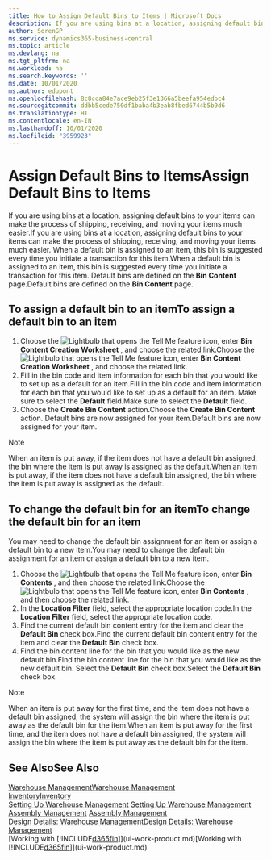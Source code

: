 ```yaml
---
title: How to Assign Default Bins to Items | Microsoft Docs
description: If you are using bins at a location, assigning default bins to your items can make the process of shipping, receiving, and moving your items much easier. When a default bin is assigned to an item, this bin is suggested every time you initiate a transaction for this item.
author: SorenGP
ms.service: dynamics365-business-central
ms.topic: article
ms.devlang: na
ms.tgt_pltfrm: na
ms.workload: na
ms.search.keywords: ''
ms.date: 10/01/2020
ms.author: edupont
ms.openlocfilehash: 8c8cca84e7ace9eb25f3e1366a5beefa954edbc4
ms.sourcegitcommit: ddbb5cede750df1baba4b3eab8fbed6744b5b9d6
ms.translationtype: HT
ms.contentlocale: en-IN
ms.lasthandoff: 10/01/2020
ms.locfileid: "3959923"
---
```

# <a name="assign-default-bins-to-items"></a><span data-ttu-id="387c7-104">Assign Default Bins to Items</span><span class="sxs-lookup"><span data-stu-id="387c7-104">Assign Default Bins to Items</span></span>
<span data-ttu-id="387c7-105">If you are using bins at a location, assigning default bins to your items can make the process of shipping, receiving, and moving your items much easier.</span><span class="sxs-lookup"><span data-stu-id="387c7-105">If you are using bins at a location, assigning default bins to your items can make the process of shipping, receiving, and moving your items much easier.</span></span> <span data-ttu-id="387c7-106">When a default bin is assigned to an item, this bin is suggested every time you initiate a transaction for this item.</span><span class="sxs-lookup"><span data-stu-id="387c7-106">When a default bin is assigned to an item, this bin is suggested every time you initiate a transaction for this item.</span></span> <span data-ttu-id="387c7-107">Default bins are defined on the **Bin Content** page.</span><span class="sxs-lookup"><span data-stu-id="387c7-107">Default bins are defined on the **Bin Content** page.</span></span>  

## <a name="to-assign-a-default-bin-to-an-item"></a><span data-ttu-id="387c7-108">To assign a default bin to an item</span><span class="sxs-lookup"><span data-stu-id="387c7-108">To assign a default bin to an item</span></span>
1.  <span data-ttu-id="387c7-109">Choose the ![Lightbulb that opens the Tell Me feature](media/ui-search/search_small.png "Tell me what you want to do") icon, enter **Bin Content Creation Worksheet** , and choose the related link.</span><span class="sxs-lookup"><span data-stu-id="387c7-109">Choose the ![Lightbulb that opens the Tell Me feature](media/ui-search/search_small.png "Tell me what you want to do") icon, enter **Bin Content Creation Worksheet** , and choose the related link.</span></span>  
2.  <span data-ttu-id="387c7-110">Fill in the bin code and item information for each bin that you would like to set up as a default for an item.</span><span class="sxs-lookup"><span data-stu-id="387c7-110">Fill in the bin code and item information for each bin that you would like to set up as a default for an item.</span></span> <span data-ttu-id="387c7-111">Make sure to select the **Default** field.</span><span class="sxs-lookup"><span data-stu-id="387c7-111">Make sure to select the **Default** field.</span></span>  
3.  <span data-ttu-id="387c7-112">Choose the **Create Bin Content** action.</span><span class="sxs-lookup"><span data-stu-id="387c7-112">Choose the **Create Bin Content** action.</span></span> <span data-ttu-id="387c7-113">Default bins are now assigned for your item.</span><span class="sxs-lookup"><span data-stu-id="387c7-113">Default bins are now assigned for your item.</span></span>  

> [!NOTE]  
>  <span data-ttu-id="387c7-114">When an item is put away, if the item does not have a default bin assigned, the bin where the item is put away is assigned as the default.</span><span class="sxs-lookup"><span data-stu-id="387c7-114">When an item is put away, if the item does not have a default bin assigned, the bin where the item is put away is assigned as the default.</span></span>  

## <a name="to-change-the-default-bin-for-an-item"></a><span data-ttu-id="387c7-115">To change the default bin for an item</span><span class="sxs-lookup"><span data-stu-id="387c7-115">To change the default bin for an item</span></span>  
<span data-ttu-id="387c7-116">You may need to change the default bin assignment for an item or assign a default bin to a new item.</span><span class="sxs-lookup"><span data-stu-id="387c7-116">You may need to change the default bin assignment for an item or assign a default bin to a new item.</span></span>    
1.  <span data-ttu-id="387c7-117">Choose the ![Lightbulb that opens the Tell Me feature](media/ui-search/search_small.png "Tell me what you want to do") icon, enter **Bin Contents** , and then choose the related link.</span><span class="sxs-lookup"><span data-stu-id="387c7-117">Choose the ![Lightbulb that opens the Tell Me feature](media/ui-search/search_small.png "Tell me what you want to do") icon, enter **Bin Contents** , and then choose the related link.</span></span>  
2.  <span data-ttu-id="387c7-118">In the **Location Filter** field, select the appropriate location code.</span><span class="sxs-lookup"><span data-stu-id="387c7-118">In the **Location Filter** field, select the appropriate location code.</span></span>  
3.  <span data-ttu-id="387c7-119">Find the current default bin content entry for the item and clear the **Default Bin** check box.</span><span class="sxs-lookup"><span data-stu-id="387c7-119">Find the current default bin content entry for the item and clear the **Default Bin** check box.</span></span>  
4.  <span data-ttu-id="387c7-120">Find the bin content line for the bin that you would like as the new default bin.</span><span class="sxs-lookup"><span data-stu-id="387c7-120">Find the bin content line for the bin that you would like as the new default bin.</span></span> <span data-ttu-id="387c7-121">Select the **Default Bin** check box.</span><span class="sxs-lookup"><span data-stu-id="387c7-121">Select the **Default Bin** check box.</span></span>  

> [!NOTE]  
>  <span data-ttu-id="387c7-122">When an item is put away for the first time, and the item does not have a default bin assigned, the system will assign the bin where the item is put away as the default bin for the item.</span><span class="sxs-lookup"><span data-stu-id="387c7-122">When an item is put away for the first time, and the item does not have a default bin assigned, the system will assign the bin where the item is put away as the default bin for the item.</span></span>  

## <a name="see-also"></a><span data-ttu-id="387c7-123">See Also</span><span class="sxs-lookup"><span data-stu-id="387c7-123">See Also</span></span>  
[<span data-ttu-id="387c7-124">Warehouse Management</span><span class="sxs-lookup"><span data-stu-id="387c7-124">Warehouse Management</span></span>](warehouse-manage-warehouse.md)  
[<span data-ttu-id="387c7-125">Inventory</span><span class="sxs-lookup"><span data-stu-id="387c7-125">Inventory</span></span>](inventory-manage-inventory.md)  
<span data-ttu-id="387c7-126">[Setting Up Warehouse Management](warehouse-setup-warehouse.md)   </span><span class="sxs-lookup"><span data-stu-id="387c7-126">[Setting Up Warehouse Management](warehouse-setup-warehouse.md)   </span></span>  
<span data-ttu-id="387c7-127">[Assembly Management](assembly-assemble-items.md)  </span><span class="sxs-lookup"><span data-stu-id="387c7-127">[Assembly Management](assembly-assemble-items.md)  </span></span>  
[<span data-ttu-id="387c7-128">Design Details: Warehouse Management</span><span class="sxs-lookup"><span data-stu-id="387c7-128">Design Details: Warehouse Management</span></span>](design-details-warehouse-management.md)  
<span data-ttu-id="387c7-129">[Working with [!INCLUDE[d365fin](includes/d365fin_md.md)]](ui-work-product.md)</span><span class="sxs-lookup"><span data-stu-id="387c7-129">[Working with [!INCLUDE[d365fin](includes/d365fin_md.md)]](ui-work-product.md)</span></span>
